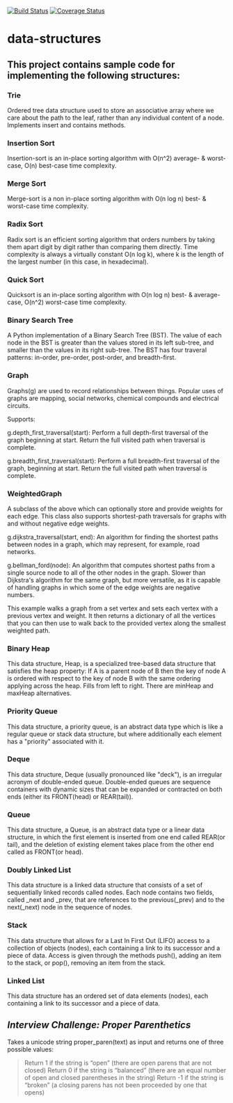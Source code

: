 [![Build Status](https://travis-ci.org/Mumbleskates/data-structures.svg?branch=master)](https://travis-ci.org/Mumbleskates/data-structures)
[![Coverage Status](https://coveralls.io/repos/github/Mumbleskates/data-structures/badge.svg?branch=master)](https://coveralls.io/github/Mumbleskates/data-structures?branch=master)


# data-structures

## This project contains sample code for implementing the following structures:

### Trie
Ordered tree data structure used to store an associative array where we care about the path to the leaf, rather than any individual content of a node. Implements insert and contains methods.

### Insertion Sort
Insertion-sort is an in-place sorting algorithm with O(n^2) average- & worst-case, O(n) best-case time complexity.

### Merge Sort
Merge-sort is a non in-place sorting algorithm with O(n log n) best- & worst-case time complexity.

### Radix Sort
Radix sort is an efficient sorting algorithm that orders numbers by taking them apart digit by digit rather than comparing them directly. Time complexity is always a virtually constant O(n log k), where k is the length of the largest number (in this case, in hexadecimal).

### Quick Sort
Quicksort is an in-place sorting algorithm with O(n log n) best- & average-case, O(n^2) worst-case time complexity.

### Binary Search Tree
A Python implementation of a Binary Search Tree (BST). The value of each node in the BST is greater than the values stored in its left sub-tree, and smaller than the values in its right sub-tree. 
The BST has four traveral patterns: in-order, pre-order, post-order, and breadth-first.


### Graph

Graphs(g) are used to record relationships between things. Popular uses of 
graphs are mapping, social networks, chemical compounds and electrical 
circuits.

Supports:

g.depth_first_traversal(start): Perform a full depth-first traversal of 
the graph beginning at start. Return the full visited path when traversal 
is complete.

g.breadth_first_traversal(start): Perform a full breadth-first traversal 
of the graph, beginning at start. Return the full visited path when 
traversal is complete.

### WeightedGraph

A subclass of the above which can optionally store and provide weights for each
edge. This class also supports shortest-path traversals for graphs with and without
negative edge weights.

g.dijkstra_traversal(start, end): An algorithm for finding the shortest 
paths between nodes in a graph, which may represent, for example, road networks.

g.bellman_ford(node): An algorithm that computes shortest paths from a 
single source node to all of the other nodes in the graph. Slower than Dijkstra's 
algorithm for the same graph, but more versatile, as it is capable of handling graphs
in which some of the edge weights are negative numbers. 

This example walks a graph from a set vertex and sets each vertex
with a previous vertex and weight. It then returns a dictionary of all the 
vertices that you can then use to walk back to the provided vertex along the
smallest weighted path.

### Binary Heap

This data structure, Heap, is a specialized tree-based data structure that 
satisfies the heap property: If A is a parent node of B then the key of 
node A is ordered with respect to the key of node B with the same ordering 
applying across the heap. Fills from left to right. There are minHeap 
and maxHeap alternatives.

### Priority Queue

This data structure, a priority queue, is an abstract data type which is 
like a regular queue or stack data structure, but where additionally each 
element has a "priority" associated with it.

### Deque

This data structure, Deque (usually pronounced like "deck"), is an irregular acronym of double-ended 
queue. Double-ended queues are sequence containers with dynamic sizes that can be expanded or 
contracted on both ends (either its FRONT(head) or REAR(tail)).

### Queue

This data structure, a Queue, is an abstract data type or a linear data structure, in which the first element is 
inserted from one end called REAR(or tail), and the deletion of existing element takes place from the other end 
called as FRONT(or head).

### Doubly Linked List

This data structure is a linked data structure that consists of a set of sequentially linked records called nodes. Each 
node contains two fields, called _next and _prev, that are references to the previous(_prev) and to the next(_next) node 
in the sequence of nodes.

### Stack

This data structure that allows for a Last In First Out (LIFO) access to a collection of objects (nodes), each containing
a link to its successor and a piece of data. Access is given through the methods push(), adding an item to the stack,
or pop(), removing an item from the stack.


### Linked List

This data structure has an ordered set of data elements (nodes), each containing a link to its successor and a piece of data.

## *Interview Challenge: Proper Parenthetics*

Takes a unicode string proper_paren(text) as input and returns one of three possible values:

> Return 1 if the string is “open” (there are open parens that are not closed)
> Return 0 if the string is “balanced” (there are an equal number of open and closed parentheses in the string)
> Return -1 if the string is “broken” (a closing parens has not been proceeded by one that opens)
